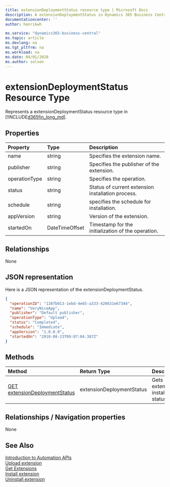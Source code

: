 ```yaml
---
title: extensionDeploymentStatus resource type | Microsoft Docs
description: A extensionDeploymentStatus in Dynamics 365 Business Central.
documentationcenter: ''
author: henrikwh

ms.service: "dynamics365-business-central"
ms.topic: article
ms.devlang: na
ms.tgt_pltfrm: na
ms.workload: na
ms.date: 04/01/2020
ms.author: solsen
---
```


# extensionDeploymentStatus Resource Type
Represents a extensionDeploymentStatus resource type in [!INCLUDE[d365fin_long_md](../developer/includes/d365fin_long_md.md)].

## Properties

| Property	      | Type |Description                             |
|:----------------|:-----|:---------------------------------------|
|name             |string|Specifies the extension name.           |
|publisher|string|Specifies the publisher of the extension.       |
|operationType      |string|Specifies the operation.     |
|status      |string|Status of current extension installation process.     |
|schedule|string|specifies the schedule for installation.         |
|appVersion|string|Version of the extension.                      |
|startedOn|DateTimeOffset|Timestamp for the initialization of the operation.|

## Relationships
None

## JSON representation
Here is a JSON representation of the extensionDeploymentStatus.

```json
{
  "operationID": "138fb013-1ebd-4e65-a333-420631e67344",
  "name": "VeryNiceApp",
  "publisher": "Default publisher",
  "operationType": "Upload",
  "status": "Completed",
  "schedule": "Immediate",
  "appVersion": "1.0.0.0",
  "startedOn": "2018-08-23T09:07:04.387Z"
}
```

## Methods
| Method         | Return Type  |Description|
|:---------------|:-------------|:----------|
|[GET extensionDeploymentStatus](dynamics-microsoft-automation-extensionDeploymentStatus-get.md)|extensionDeploymentStatus|Gets extension installation status|

## Relationships / Navigation properties
None

## See Also 
[Introduction to Automation APIs](itpro-introduction-to-automation-apis.md)  
[Upload extension](dynamics-microsoft-automation-extensionupload-patch.md)  
[Get Extensions](dynamics-microsoft-automation-extension-get.md)  
[Install extension](dynamics-microsoft-automation-extension-post.md)  
[Uninstall extension](dynamics-microsoft-automation-extension-post.md)  
